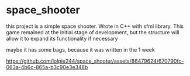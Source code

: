 # space_shooter

this project is a simple space shooter. Wrote in C++ with sfml library. 
This game remained at the initial stage of development, but the structure will allow it to expand its functionality if necessary

maybe it has some bags, because it was written in the 1 week


https://github.com/lolpie244/space_shooter/assets/86479624/670790fc-063a-4b6c-865a-b3c90e3e348b

